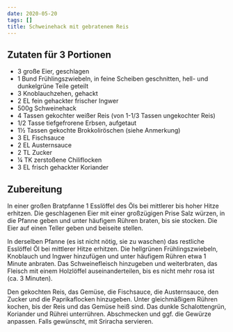 ```yaml
---
date: 2020-05-20
tags: []
title: Schweinehack mit gebratenem Reis
---
```


## Zutaten für 3 Portionen
- 3         große Eier, geschlagen
- 1 Bund    Frühlingszwiebeln, in feine Scheiben geschnitten, hell- und dunkelgrüne Teile geteilt
- 3         Knoblauchzehen, gehackt
- 2 EL      fein gehackter frischer Ingwer
- 500g      Schweinehack
- 4 Tassen  gekochter weißer Reis (von 1-1/3 Tassen ungekochter Reis)
- 1/2 Tasse tiefgefrorene Erbsen, aufgetaut
- 1½ Tassen gekochte Brokkoliröschen (siehe Anmerkung)
- 3 EL      Fischsauce
- 2 EL      Austernsauce
- 2 TL      Zucker
- ¼ TK      zerstoßene Chiliflocken
- 3 EL      frisch gehackter Koriander

## Zubereitung
In einer großen Bratpfanne 1 Esslöffel des Öls bei mittlerer bis hoher Hitze erhitzen. Die geschlagenen Eier mit einer großzügigen Prise Salz würzen, in die Pfanne geben und unter häufigem Rühren braten, bis sie stocken. Die Eier auf einen Teller geben und beiseite stellen.

In derselben Pfanne (es ist nicht nötig, sie zu waschen) das restliche Esslöffel Öl bei mittlerer Hitze erhitzen. Die hellgrünen Frühlingszwiebeln, Knoblauch und Ingwer hinzufügen und unter häufigem Rühren etwa 1 Minute anbraten. Das Schweinefleisch hinzugeben und weiterbraten, das Fleisch mit einem Holzlöffel auseinanderteilen, bis es nicht mehr rosa ist (ca. 3 Minuten).

Den gekochten Reis, das Gemüse, die Fischsauce, die Austernsauce, den Zucker und die Paprikaflocken hinzugeben. Unter gleichmäßigem Rühren kochen, bis der Reis und das Gemüse heiß sind. Das dunkle Schalottengrün, Koriander und Rührei unterrühren. Abschmecken und ggf. die Gewürze anpassen. Falls gewünscht, mit Sriracha servieren.
